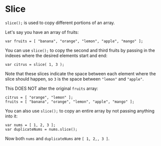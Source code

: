 # Slice

`slice();` is used to copy different portions of an array.

Let's say you have an array of fruits:

`var fruits = [ "banana", "orange", "lemon", "apple", "mango" ];`

You can use `slice();` to copy the second and third fruits by passing in the indexes where the desired elements start and end:

`var citrus = slice( 1, 3 );`

Note that these slices indicate the space between each element where the slice should happen, so `3` is the space between `"lemon"` and `"apple"`.

This DOES NOT alter the original `fruits` array:

```
citrus = [ "orange", "lemon" ];
fruits = [ "banana", "orange", "lemon", "apple", "mango" ];
```

You can also use `slice();` to copy an entire array by not passing anything into it:

```
var nums = [ 1, 2, 3 ];
var duplicateNums = nums.slice();
```

Now both `nums` and `duplicateNums` are `[ 1, 2,, 3 ]`.